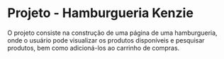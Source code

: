 # Projeto - Hamburgueria Kenzie

O projeto consiste na construção de uma página de uma hamburgueria, onde o usuário pode visualizar os produtos disponíveis e pesquisar produtos, bem como adicioná-los ao carrinho de compras.


